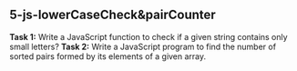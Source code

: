 ## 5-js-lowerCaseCheck&pairCounter
**Task 1:** Write a JavaScript function to check if a given string contains only small letters?
**Task 2:** Write a JavaScript program to find the number of sorted pairs formed by its elements of a given array.
